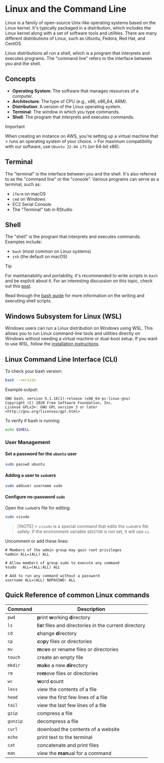 # Linux and the Command Line

Linux is a family of open-source Unix-like operating systems based on the Linux
kernel. It's typically packaged in a distribution, which includes the Linux
kernel along with a set of software tools and utilities. There are many
different distributions of Linux, such as Ubuntu, Fedora, Red Hat, and CentOS.

Linux distributions all run a shell, which is a program that interprets and executes
programs. The "command line" refers to the interface between you and the shell.

## Concepts

- **Operating System**: The software that manages resources of a computer.
- **Architecture**: The type of CPU (e.g., x86, x86_64, ARM).
- **Distribution**: A version of the Linux operating system.
- **Terminal**: The window in which you type commands.
- **Shell**: The program that interprets and executes commands.

> [!IMPORTANT]
> When creating an instance on AWS, you're setting up a virtual machine that >
> runs an operating system of your choice. > For maximum compatibility with our
> software, use `Ubuntu 22.04 LTS` (on 64-bit x86).

## Terminal

The "terminal" is the interface between you and the shell.
It's also referred to as the "command line" or the "console".
Various programs can serve as a terminal, such as:

- `iTerm` on macOS
- `cmd` on Windows
- EC2 Serial Console
- The "Terminal" tab in RStudio

## Shell

The "shell" is the program that interprets and executes commands. Examples
include:

- `bash` (most common on Linux systems)
- `zsh` (the default on macOS)

> [!TIP]
> For maintainability and portability, it's recommended to write scripts in
> `bash` and be explicit about it. For an interesting discussion on this topic,
> check out this [post](https://unix.stackexchange.com/questions/697052/why-should-i-care-about-posix-if-im-writing-bash-scripts).

Read through the [bash guide](bash.md) for more information on the writing and
executing shell scripts.

## Windows Subsystem for Linux (WSL)

Windows users can run a Linux distribution on Windows using WSL. This allows you
to run Linux command-line tools and utilities directly on Windows without
needing a virtual machine or dual-boot setup. If you want to use WSL, follow the
[installation instructions](https://docs.microsoft.com/en-us/windows/wsl/install).

## Linux Command Line Interface (CLI)

To check your bash version:

```sh
bash --version
```

Example output:

```console
GNU bash, version 5.1.16(1)-release (x86_64-pc-linux-gnu)
Copyright (C) 2020 Free Software Foundation, Inc.
License GPLv3+: GNU GPL version 3 or later <http://gnu.org/licenses/gpl.html>
```

To verify if bash is running:

```sh
echo $SHELL
```

### User Management

#### Set a password for the `ubuntu` user

```sh
sudo passwd ubuntu
```

#### Adding a user to `sudo`ers

```sh
sudo adduser username sudo
```

#### Configure no-password `sudo`

Open the `sudo`ers file for editing:

```sh
sudo visudo
```

> [!NOTE] > `visudo` is a special command that edits the `sudo`ers file safely.
> If the environment variable `$EDITOR` is not set, it will use `vi`.

Uncomment or add these lines:

```sudoers
# Members of the admin group may gain root privileges
%admin ALL=(ALL) ALL

# Allow members of group sudo to execute any command
%sudo   ALL=(ALL:ALL) ALL

# Add to run any command without a password
username ALL=(ALL) NOPASSWD: ALL
```

## Quick Reference of common Linux commands

| Command  | Description                                                 |
| -------- | ----------------------------------------------------------- |
| `pwd`    | **p**rint **w**orking **d**irectory                         |
| `ls`     | **l**i**s**t files and directories in the current directory |
| `cd`     | **c**hange **d**irectory                                    |
| `cp`     | **c**o**p**y files or directories                           |
| `mv`     | **m**o**v**e or rename files or directories                 |
| `touch`  | create an empty file                                        |
| `mkdir`  | **m**a**k**e a new **dir**ectory                            |
| `rm`     | **r**e**m**ove files or directories                         |
| `wc`     | **w**ord **c**ount                                          |
| `less`   | view the contents of a file                                 |
| `head`   | view the first few lines of a file                          |
| `tail`   | view the last few lines of a file                           |
| `gzip`   | compress a file                                             |
| `gunzip` | decompress a file                                           |
| `curl`   | download the contents of a website                          |
| `echo`   | print text to the terminal                                  |
| `cat`    | concatenate and print files                                 |
| `man`    | view the **man**ual for a command                           |
